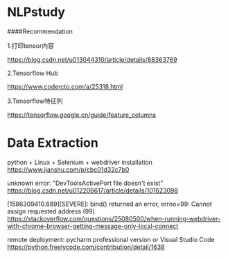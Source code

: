 # NLPstudy

####Recommendation

1.打印tensor内容

https://blog.csdn.net/u013044310/article/details/88363769

2.Tensorflow Hub

https://www.codercto.com/a/25318.html

3.Tensorflow特征列

https://tensorflow.google.cn/guide/feature_columns

# Data Extraction
python + Linux + Selenium + webdriver installation https://www.jianshu.com/p/cbc01d32c7b0

unknown error: "DevToolsActivePort file doesn't exist" https://blog.csdn.net/u012206617/article/details/101623098

[1586309410.689][SEVERE]: bind() returned an error, errno=99: Cannot assign requested address (99) https://stackoverflow.com/questions/25080500/when-running-webdriver-with-chrome-browser-getting-message-only-local-connect

remote deployment: pycharm professional version or Visual Studio Code https://python.freelycode.com/contribution/detail/1638
